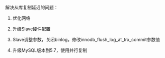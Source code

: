 解决从库复制延迟的问题：

1. 优化网络

2. 升级Slave硬件配置

3. Slave调整参数，关闭binlog，修改innodb_flush_log_at_trx_commit参数值

4. 升级MySQL版本到5.7，使用并行复制